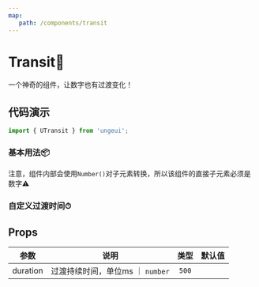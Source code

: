 ```yaml
---
map:
   path: /components/transit
---
```


# Transit🔢

一个神奇的组件，让数字也有过渡变化！

## 代码演示

```js
import { UTransit } from 'ungeui';
```

### 基本用法📦️

注意，组件内部会使用`Number()`对子元素转换，所以该组件的直接子元素必须是数字⚠️

<demo src="./demo/base.vue"
 language="vue"
 title="📦️基本用法"
 desc="包裹的数字值变化时，数字大小会自动过渡">
</demo>

### 自定义过渡时间⏱

<demo src="./demo/delay.vue"
 language="vue"
 title="⏱基本用法"
 desc="设置过渡时间为1秒，默认为0.5s">
</demo>

## Props

| 参数  |   说明   |   类型    |   默认值    |
| :---: | :------: | :-------: | :---------: |
| duration | 过渡持续时间，单位ms ｜ `number` |  `500`|